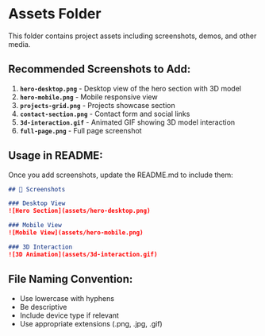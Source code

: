 # Assets Folder

This folder contains project assets including screenshots, demos, and other media.

## Recommended Screenshots to Add:

1. **`hero-desktop.png`** - Desktop view of the hero section with 3D model
2. **`hero-mobile.png`** - Mobile responsive view
3. **`projects-grid.png`** - Projects showcase section
4. **`contact-section.png`** - Contact form and social links
5. **`3d-interaction.gif`** - Animated GIF showing 3D model interaction
6. **`full-page.png`** - Full page screenshot

## Usage in README:
Once you add screenshots, update the README.md to include them:

```markdown
## 📸 Screenshots

### Desktop View
![Hero Section](assets/hero-desktop.png)

### Mobile View  
![Mobile View](assets/hero-mobile.png)

### 3D Interaction
![3D Animation](assets/3d-interaction.gif)
```

## File Naming Convention:
- Use lowercase with hyphens
- Be descriptive
- Include device type if relevant
- Use appropriate extensions (.png, .jpg, .gif)